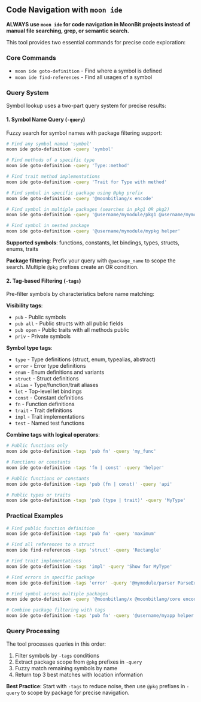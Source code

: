 ## Code Navigation with `moon ide`

**ALWAYS use `moon ide` for code navigation in MoonBit projects instead of manual file searching, grep, or semantic search.**

This tool provides two essential commands for precise code exploration:

### Core Commands

- `moon ide goto-definition` - Find where a symbol is defined
- `moon ide find-references` - Find all usages of a symbol

### Query System

Symbol lookup uses a two-part query system for precise results:

#### 1. Symbol Name Query (`-query`)

Fuzzy search for symbol names with package filtering support:

```bash
# Find any symbol named 'symbol'
moon ide goto-definition -query 'symbol'

# Find methods of a specific type
moon ide goto-definition -query 'Type::method'

# Find trait method implementations
moon ide goto-definition -query 'Trait for Type with method'

# Find symbol in specific package using @pkg prefix
moon ide goto-definition -query '@moonbitlang/x encode'

# Find symbol in multiple packages (searches in pkg1 OR pkg2)
moon ide goto-definition -query '@username/mymodule/pkg1 @username/mymodule/pkg2 helper'

# Find symbol in nested package
moon ide goto-definition -query '@username/mymodule/mypkg helper'
```

**Supported symbols**: functions, constants, let bindings, types, structs, enums, traits

**Package filtering**: Prefix your query with `@package_name` to scope the search. Multiple `@pkg` prefixes create an OR condition.

#### 2. Tag-based Filtering (`-tags`)

Pre-filter symbols by characteristics before name matching:

**Visibility tags**:

- `pub` - Public symbols
- `pub all` - Public structs with all public fields
- `pub open` - Public traits with all methods public
- `priv` - Private symbols

**Symbol type tags**:

- `type` - Type definitions (struct, enum, typealias, abstract)
- `error` - Error type definitions
- `enum` - Enum definitions and variants
- `struct` - Struct definitions
- `alias` - Type/function/trait aliases
- `let` - Top-level let bindings
- `const` - Constant definitions
- `fn` - Function definitions
- `trait` - Trait definitions
- `impl` - Trait implementations
- `test` - Named test functions

**Combine tags with logical operators**:

```bash
# Public functions only
moon ide goto-definition -tags 'pub fn' -query 'my_func'

# Functions or constants
moon ide goto-definition -tags 'fn | const' -query 'helper'

# Public functions or constants
moon ide goto-definition -tags 'pub (fn | const)' -query 'api'

# Public types or traits
moon ide goto-definition -tags 'pub (type | trait)' -query 'MyType'
```

### Practical Examples

```bash
# Find public function definition
moon ide goto-definition -tags 'pub fn' -query 'maximum'

# Find all references to a struct
moon ide find-references -tags 'struct' -query 'Rectangle'

# Find trait implementations
moon ide goto-definition -tags 'impl' -query 'Show for MyType'

# Find errors in specific package
moon ide goto-definition -tags 'error' -query '@mymodule/parser ParseError'

# Find symbol across multiple packages
moon ide goto-definition -query '@moonbitlang/x @moonbitlang/core encode'

# Combine package filtering with tags
moon ide goto-definition -tags 'pub fn' -query '@username/myapp helper'
```

### Query Processing

The tool processes queries in this order:

1. Filter symbols by `-tags` conditions
2. Extract package scope from `@pkg` prefixes in `-query`
3. Fuzzy match remaining symbols by name
4. Return top 3 best matches with location information

**Best Practice**: Start with `-tags` to reduce noise, then use `@pkg` prefixes in `-query` to scope by package for precise navigation.
